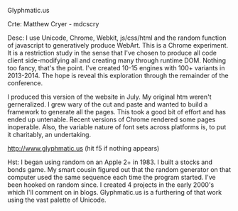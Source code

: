 Glyphmatic.us

Crte: Matthew Cryer - mdcscry

Desc:
I use Unicode, Chrome, Webkit, js/css/html and the random function of javascript to generatively produce WebArt. 
This is a Chrome experiment.  It is a restriction study in the sense that I've chosen to produce all code client side-modifying all and creating many through runtime DOM.  Nothing too fancy, that's the point.  I've created 10-15 engines with 100+ variants in 2013-2014.  The hope is reveal this exploration through the remainder of the conference.

I produced this version of the website in July.  My original htm weren't gerneralized.  I grew wary of the cut and paste and wanted to build a framework to generate all the pages.  This took a good bit of effort and has ended up untenable.  Recent versions of Chrome rendered some pages inoperable.  Also, the variable nature of font sets across platforms is, to put it charitably, an undertaking.

http://www.glyphmatic.us (hit f5 if nothing appears)

Hst:
I began using random on an Apple 2+ in 1983.  I built a stocks and bonds game.  My smart cousin figured out that the random generator on that computer used the same sequence each time the program started.  I've been hooked on random since. I created 4 projects in the early 2000's which I'll comment on in blogs.  Glyphmatic.us is a furthering of that work using the vast palette of Unicode.









